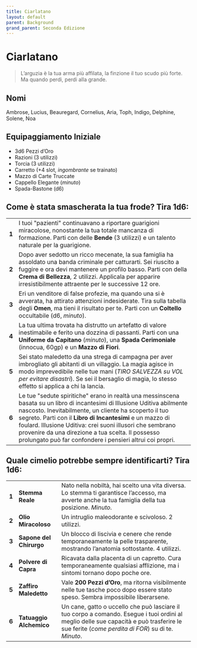 ```yaml
---
title: Ciarlatano
layout: default
parent: Background
grand_parent: Seconda Edizione
---
```


# Ciarlatano

> L’arguzia è la tua arma più affilata, la finzione il tuo scudo più forte. Ma quando perdi, perdi alla grande.

## Nomi

Ambrose, Lucius, Beauregard, Cornelius, Aria, Toph, Indigo, Delphine, Solene, Noa

## Equipaggiamento Iniziale

- 3d6 Pezzi d’Oro
- Razioni (3 utilizzi)
- Torcia (3 utilizzi) 
- Carretto (+4 slot, _ingombrante_ se trainato)
- Mazzo di Carte Truccate
- Cappello Elegante (_minuto_)
- Spada-Bastone (d6)

## Come è stata smascherata la tua frode? Tira 1d6:

|       |                                                                                                                                                                                                                                                                                                                                                                                           |
| ----- | ----------------------------------------------------------------------------------------------------------------------------------------------------------------------------------------------------------------------------------------------------------------------------------------------------------------------------------------------------------------------------------------- |
| **1** | I tuoi "pazienti" continuavano a riportare guarigioni miracolose, nonostante la tua totale mancanza di formazione. Parti con delle **Bende** (3 utilizzi) e un talento naturale per la guarigione.                                                                                                                                                                                        |
| **2** | Dopo aver sedotto un ricco mecenate, la sua famiglia ha assoldato una banda criminale per catturarti. Sei riuscito a fuggire e ora devi mantenere un profilo basso. Parti con della **Crema di Bellezza**, 2 utilizzi. Applicala per apparire irresistibilmente attraente per le successive 12 ore.                                                                                          |
| **3** | Eri un venditore di false profezie, ma quando una si è avverata, ha attirato attenzioni indesiderate. Tira sulla tabella degli **Omen**, ma tieni il risultato per te. Parti con un **Coltello** occultabile (d6, _minuto_).                                                                                                                                                              |
| **4** | La tua ultima trovata ha distrutto un artefatto di valore inestimabile e ferito una dozzina di passanti. Parti con una **Uniforme da Capitano** (_minuto_), una **Spada Cerimoniale** (innocua, 60gp) e un **Mazzo di Fiori**.                                                                                                                                                              |
| **5** | Sei stato maledetto da una strega di campagna per aver imbrogliato gli abitanti di un villaggio. La magia agisce in modo imprevedibile nelle tue mani (_TIRO SALVEZZA su VOL per evitare disastri_). Se sei il bersaglio di magia, lo stesso effetto si applica a chi la lancia.                                                                                                            |
| **6** | Le tue "sedute spiritiche" erano in realtà una messinscena basata su un libro di incantesimi di Illusione Uditiva abilmente nascosto. Inevitabilmente, un cliente ha scoperto il tuo segreto. Parti con il **Libro di Incantesimi** e un mazzo di foulard. Illusione Uditiva: crei suoni illusori che sembrano provenire da una direzione a tua scelta. Il possesso prolungato può far confondere i pensieri altrui coi propri. |

## Quale cimelio potrebbe sempre identificarti? Tira 1d6:

|       |                       |                                                                                                                                                                                        |
| ----- | --------------------- | -------------------------------------------------------------------------------------------------------------------------------------------------------------------------------------- |
| **1** | **Stemma Reale**      | Nato nella nobiltà, hai scelto una vita diversa. Lo stemma ti garantisce l’accesso, ma avverte anche la tua famiglia della tua posizione. _Minuto_.                                  |
| **2** | **Olio Miracoloso**   | Un intruglio maleodorante e scivoloso. 2 utilizzi.                                                                                                                                      |
| **3** | **Sapone del Chirurgo** | Un blocco di liscivia e cenere che rende temporaneamente la pelle trasparente, mostrando l’anatomia sottostante. 4 utilizzi.                                                          |
| **4** | **Polvere di Capra**  | Ricavata dalla placenta di un capretto. Cura temporaneamente qualsiasi afflizione, ma i sintomi tornano dopo poche ore.                                                                |
| **5** | **Zaffiro Maledetto** | Vale **200 Pezzi d’Oro**, ma ritorna visibilmente nelle tue tasche poco dopo essere stato speso. Sembra impossibile liberarsene.                                                       |
| **6** | **Tatuaggio Alchemico** | Un cane, gatto o uccello che può lasciare il tuo corpo a comando. Esegue i tuoi ordini al meglio delle sue capacità e può trasferire le sue ferite (_come perdita di FOR_) su di te. _Minuto_. |
